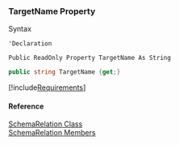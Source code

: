 ﻿### TargetName Property

Syntax

```vbnet
'Declaration

Public ReadOnly Property TargetName As String
```

```csharp
public string TargetName {get;}
```

[!include[Requirements](../partials/requirements.md)]

#### Reference

[SchemaRelation Class](fcSDK~FChoice.Foundation.Clarify.Schema.SchemaRelation.md)  
[SchemaRelation Members](fcSDK~FChoice.Foundation.Clarify.Schema.SchemaRelation_members.md)